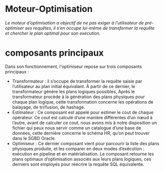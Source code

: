 # Moteur-Optimisation

###### Le moteur d’optimisation a objectif de ne pas exiger à l’utilisateur de pré-optimiser ses requêtes, il s’en occupe lui-même de transformer la requête et chercher le plan optimal pour son exécution.

# composants principaux

Dans son fonctionnement, l'optimiseur repose sur trois composants principaux :

- Transformateur :  il s’occupe de transformer la requête saisie par l’utilisateur au plan initial équivalant. À partir de ce dernier, le transformateur génère les plans logiques possibles, Après le transformateur procède à la génération des plans physiques pour chaque plan logique, cette transformation concerne les opérations de balayage, de tri/fusion, de hashage.
- Estimateur : Ce composant est appelé pour estimer le cout de chaque opérateur. Ce cout est calculé d’une manière différentes d’un nœud à l’autre, avant de calculer ce cout, nous avons mis à notre disposition un fichier qui peux nous servir comme un catalogue d’une base de données, cette dernière concerne le schéma HR, qu’on peut trouver dans le SGBD Oracle.
- Optimiseur : Ce dernier composant vient pour parcourir la liste des plans physiques produite, et les
comparer en deux modes d’exécution : exécution en pipeline et en matérialisation. Le composant retourne les plans optimaux d’optimisation associés aux leurs plans logiques, ces derniers sont employés pour réécrire la requête SQL équivalente.
